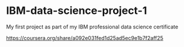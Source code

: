 # IBM-data-science-project-1
My first project as part of my IBM professional data science certificate

https://coursera.org/share/a092e031fed1d25ad5ec9e1b7f2aff25
